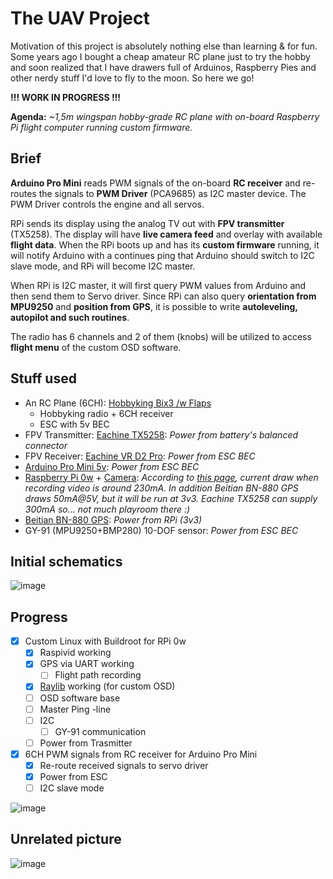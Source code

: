 # The UAV Project

Motivation of this project is absolutely nothing else than learning & for fun. Some years ago I bought a cheap amateur RC plane just to try the hobby and soon realized that I have drawers full of Arduinos, Raspberry Pies and other nerdy stuff I'd love to fly to the moon. So here we go!

**!!! WORK IN PROGRESS !!!**

**Agenda:** _~1,5m wingspan hobby-grade RC plane with on-board Raspberry Pi flight computer running custom firmware._


## Brief 

**Arduino Pro Mini** reads PWM signals of the on-board **RC receiver** and re-routes the signals to **PWM Driver** (PCA9685) as I2C master device. The PWM Driver controls the engine and all servos.

RPi sends its display using the analog TV out with **FPV transmitter** (TX5258). The display will have **live camera feed** and overlay with available **flight data**. When the RPi boots up and has its **custom firmware** running, it will notify Arduino with a continues ping that Arduino should switch to I2C slave mode, and RPi will become I2C master.
 
When RPi is I2C master, it will first query PWM values from Arduino and then send them to Servo driver. Since RPi can also query **orientation from MPU9250** and **position from GPS**, it is possible to write **autoleveling, autopilot and such routines**.

The radio has 6 channels and 2 of them (knobs) will be utilized to access **flight menu** of the custom OSD software.

## Stuff used

- An RC Plane (6CH): [Hobbyking Bix3 /w Flaps](https://hobbyking.com/en_us/hobbykingtm-bix3-trainer-fpv-epo-1550mm-mode-2-ready-to-fly.html?___store=en_us)
  - Hobbyking radio + 6CH receiver
  - ESC with 5v BEC
- FPV Transmitter: [Eachine TX5258](https://www.banggood.com/Eachine-TX5258-5_8G-72CH-25-or-200-or-500-or-800mW-Switchable-FPV-Transmitter-Support-OSD-Configuring-Smartaudio-p-1248768.html?imageAb=2&cur_warehouse=CN&akmClientCountry=FI): _Power from battery's balanced connector_
- FPV Receiver: [Eachine VR D2 Pro](https://www.getfpv.com/eachine-vr-d2-pro-40ch-5-8g-diversity-fpv-goggles-with-dvr.html): _Power from ESC BEC_
- [Arduino Pro Mini 5v](https://www.adafruit.com/product/2378): _Power from ESC BEC_
- [Raspberry Pi 0w](https://www.raspberrypi.com/products/raspberry-pi-zero-w/) + [Camera](https://thepihut.com/products/zerocam-camera-for-raspberry-pi-zero): _According to [this page](https://raspi.tv/2017/how-much-power-does-pi-zero-w-use), current draw when recording video is around 230mA. In addition Beitian BN-880 GPS draws 50mA@5V, but it will be run at 3v3. Eachine TX5258 can supply 300mA so... not much playroom there :)_
- [Beitian BN-880 GPS](https://uk.banggood.com/Beitian-BN-880-Flight-Control-GPS-Module-Dual-Module-Compass-With-Cable-for-RC-Drone-FPV-Racing-p-971082.html?cur_warehouse=CN): _Power from RPi (3v3)_
- GY-91 (MPU9250+BMP280) 10-DOF sensor: _Power from ESC BEC_

## Initial schematics

![image](https://user-images.githubusercontent.com/15073095/161448298-353b0a0d-dd4c-41f2-b7bd-20a85002ef38.png)


## Progress

- [x] Custom Linux with Buildroot for RPi 0w
  - [x] Raspivid working
  - [x] GPS via UART working
    - [ ] Flight path recording 
  - [x] [Raylib](https://github.com/raysan5/raylib) working (for custom OSD)
  - [ ] OSD software base
  - [ ] Master Ping -line
  - [ ] I2C
    - [ ] GY-91 communication
  - [ ] Power from Trasmitter

- [x] 6CH PWM signals from RC receiver for Arduino Pro Mini
  - [x] Re-route received signals to servo driver
  - [x] Power from ESC
  - [ ] I2C slave mode

![image](https://user-images.githubusercontent.com/15073095/161449555-4b064858-590e-402d-9d61-10f42c91e61d.png)


## Unrelated picture

![image](https://user-images.githubusercontent.com/15073095/161447498-e270d2ec-56ca-40bf-9fa9-c19f0553dd55.png)
